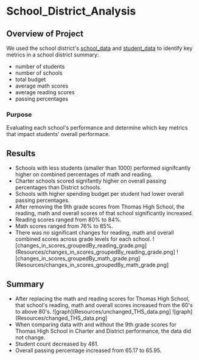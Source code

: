 # School_District_Analysis

## Overview of Project
We used the school district's [school_data](Resources/schools_complete.csv) and [student_data](Resources/students_complete.csv) to identify key metrics in a school district summary:
- number of students
- number of schools
- total budget
- average math scores
- average reading scores
- passing percentages

### Purpose
Evaluating each school's performance and determine which key metrics that impact students' overall performace. 

## Results
- Schools with less students (smaller than 1000) performed signifcantly higher on combined percentages of math and reading.
- Charter schools scored signifantly higher on overall passing percentages than District schools.
- Schools with higher spending budget per student had lower overall passing percentages.
- After removing the 9th grade scores from Thomas High School, the reading, math and overall scores of that school significantly increased. 
- Reading scores ranged from 80% to 84%.
- Math scores ranged from 76% to 85%.
- There was no significant changes for reading, math and overall combined scores across grade levels for each school. 
![changes_in_scores_groupedBy_reading_grade.png](Resources/changes_in_scores_groupedBy_reading_grade.png] ![changes_in_scores_groupedBy_math_grade.png](Resources/changes_in_scores_groupedBy_math_grade.png]

## Summary
- After replacing the math and reading scores for Thomas High School, that school's reading, math and overall scores increased from the 60's to above 80's.
![graph](Resources/unchanged_THS_data.png] ![graph](Resources/changed_THS_data.png] 
- When comparing data with and without the 9th grade scores for Thomas High School in Charter and District performance, the data did not change. 
- Student count decreased by 461.
- Overall passing percentage increased from 65.17 to 65.95.
